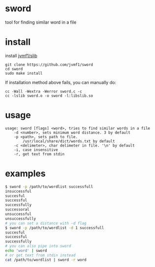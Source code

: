 # sword
tool for finding similar word in a file
# install
install [jvmf1/slib](https://github.com/jvmf1/slib)
```
git clone https://github.com/jvmf1/sword
cd sword
sudo make install
```

If installation method above fails, you can manually do:

```
cc -Wall -Wextra -Werror sword.c -c
cc -lslib sword.o -o sword -l:libslib.so
```

# usage
```
usage: sword [flags] <word>, tries to find similar words in a file
	-d <number>, sets minimum word distance. 3 by default
	-p <path>, sets path to file.
		/usr/local/share/dict/words.txt by default
	-c <delimeter>, char delimeter in file. '\n' by default
	-i, case insensitive
	-r, get text from stdin
```
# examples
```sh
$ sword -p /path/to/wordlist successfull
insuccessful
succesful
successful
successfully
successoral
unsuccessful
unsuccessfully
# you can set a distance with -d flag
$ sword -p /path/to/wordlist -d 1 successfull
succesful
successful
successfully
# you can also pipe into sword
echo 'word' | sword
# or get text from stdin instead
cat /path/to/wordlist | sword -r word
```
